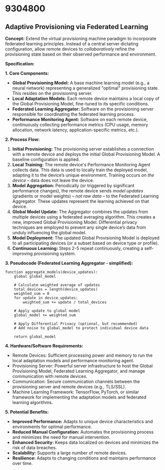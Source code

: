 # 9304800

## Adaptive Provisioning via Federated Learning

**Concept:** Extend the virtual provisioning machine paradigm to incorporate federated learning principles. Instead of a central server dictating configuration, allow remote devices to *collaboratively* refine the provisioning state based on their observed performance and environment.

**Specification:**

**1. Core Components:**

*   **Global Provisioning Model:** A base machine learning model (e.g., a neural network) representing a generalized "optimal" provisioning state. This resides on the provisioning server.
*   **Local Adaptation Models:** Each remote device maintains a local copy of the Global Provisioning Model, fine-tuned to its specific conditions.
*   **Federated Learning Aggregator:**  Software on the provisioning server responsible for coordinating the federated learning process.
*   **Performance Monitoring Agent:** Software on each remote device, continuously collecting performance metrics (CPU usage, memory allocation, network latency, application-specific metrics, etc.).

**2. Process Flow:**

1.  **Initial Provisioning:** The provisioning server establishes a connection with a remote device and deploys the initial Global Provisioning Model. A baseline configuration is applied.
2.  **Local Training:** The remote device's Performance Monitoring Agent collects data. This data is used to locally train the deployed model, adapting it to the device’s unique environment.  Training occurs *on the device* – data does not leave the device.
3.  **Model Aggregation:** Periodically (or triggered by significant performance changes), the remote device sends *model updates* (gradients or model weights) – *not raw data* – to the Federated Learning Aggregator.  These updates represent the learning achieved on that device.
4.  **Global Model Update:** The Aggregator combines the updates from multiple devices using a federated averaging algorithm. This creates a new, improved Global Provisioning Model.  Differential privacy techniques are employed to prevent any single device’s data from unduly influencing the global model.
5.  **Model Deployment:** The updated Global Provisioning Model is deployed to all participating devices (or a subset based on device type or profile).
6.  **Continuous Learning:** Steps 2-5 repeat continuously, creating a self-improving provisioning system.

**3. Pseudocode (Federated Learning Aggregator - simplified):**

```
function aggregate_models(device_updates):
    global global_model

    # Calculate weighted average of updates
    total_devices = length(device_updates)
    weighted_sum = 0
    for update in device_updates:
        weighted_sum += update / total_devices

    # Apply update to global model
    global_model += weighted_sum

    # Apply Differential Privacy (optional, but recommended)
    # Add noise to global_model to protect individual device data

    return global_model
```

**4. Hardware/Software Requirements:**

*   Remote Devices: Sufficient processing power and memory to run the local adaptation models and performance monitoring agent.
*   Provisioning Server: Powerful server infrastructure to host the Global Provisioning Model, Federated Learning Aggregator, and manage communication with remote devices.
*   Communication: Secure communication channels between the provisioning server and remote devices (e.g., TLS/SSL).
*   Machine Learning Framework: TensorFlow, PyTorch, or similar framework for implementing the adaptation models and federated learning algorithms.

**5. Potential Benefits:**

*   **Improved Performance:** Adapts to unique device characteristics and environments for optimal performance.
*   **Reduced Manual Configuration:** Automates the provisioning process and minimizes the need for manual intervention.
*   **Enhanced Security:** Keeps data localized on devices and minimizes the risk of data breaches.
*   **Scalability:** Supports a large number of remote devices.
*   **Resilience:**  Adapts to changing conditions and maintains performance over time.
